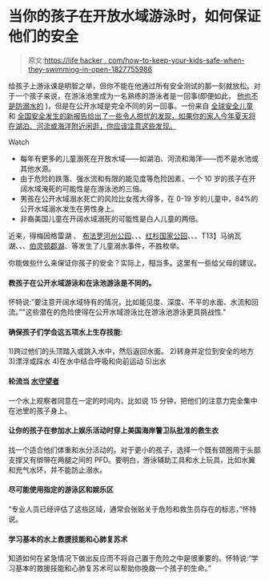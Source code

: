 # 当你的孩子在开放水域游泳时，如何保证他们的安全

> 原文:[https://life hacker . com/how-to-keep-your-kids-safe-when-they-swimming-in-open-1827755986](https://lifehacker.com/how-to-keep-your-kids-safe-when-theyre-swimming-in-open-1827755986)

给孩子上游泳课是明智之举，但你不能在他通过所有安全测试的那一刻就放松。对于一个孩子来说，在游泳池里成为一名熟练的游泳者是一回事(即便如此， [他也不是防溺水的](https://offspring.lifehacker.com/swimming-lessons-can-t-drown-proof-your-toddler-1796262192) )，但是在公开水域是完全不同的另一回事。一份来自 [全球安全儿童](https://na01.safelinks.protection.outlook.com/?url=http%3A%2F%2Fwww.safekids.org&data=02%7C01%7CAllie.Wagner%40edelman.com%7C725a4b3f4b334813bd5808d5bb390755%7Cb824bfb3918e43c2bb1cdcc1ba40a82b%7C0%7C0%7C636620775967328374&sdata=9oVt3b71rBCGD4LcyR7rQCw62t6tk%2FYZGLHAOXmcZ8g%3D&reserved=0) 和 [全国安全发生的新报告给出了一些令人担忧的发现，如果你的家人今年夏天将在湖泊、河流或海洋附近闲逛，你应该注意这些发现。](https://na01.safelinks.protection.outlook.com/?url=http%3A%2F%2Fwww.makesafehappen.com&data=02%7C01%7CAllie.Wagner%40edelman.com%7C725a4b3f4b334813bd5808d5bb390755%7Cb824bfb3918e43c2bb1cdcc1ba40a82b%7C0%7C0%7C636620775967328374&sdata=TCWH0IIKs1VTRfzy%2BETW02sxIVY9rQ8j%2Fwzi2lVBGIk%3D&reserved=0) 

Watch

*   每年有更多的儿童溺死在开放水域——如湖泊、河流和海洋——而不是水池或其他水源。
*   由于危险的跌落、强水流和有限的能见度等危险因素，一个 10 岁的孩子在开阔水域淹死的可能性是在游泳池的三倍。
*   男孩在公开水域溺水死亡的风险比女孩大得多，在 0-19 岁的儿童中，84%的公开水域溺水发生在男性身上。
*   非裔美国儿童在开阔水域溺死的可能性是白人儿童的两倍。

近来，得梅因格雷湖 、 [布法罗河州公园](http://www.pineandlakes.com/news/accidents/4466507-witnesses-say-circumstances-response-childs-drowning-questionable-buffalo)、、、[红杉国家公园](http://abc7news.com/socal-man-drowns-trying-to-save-boy-from-raging-river/3652579/)、、、T13】马纳瓦湖、、、[伯灵顿郡湖](https://www.nbcphiladelphia.com/news/local/Kid-Missing-After-Falling-Into-Burlington-County-Lake-While-Fishing-With-Friends-482337351.html)、等发生了儿童溺水事件，不胜枚举。

你能做些什么来保证你孩子的安全？实际上，相当多。这里有一些给父母的建议。

#### **教孩子在公开水域游泳和在泳池游泳是不同的**。

怀特说:“要注意开阔水域特有的情况，比如能见度、深度、不平的水面、水流和回流。”"这些潜在的危险使得在公开水域游泳比在游泳池游泳更具挑战性."

#### **确保孩子们学会这五项水上生存技能:**

1)跨过他们的头顶踏入或跳入水中，然后返回水面。
2)转身并定位到安全的地方
3)漂浮或踩水
4)在水中结合呼吸和向前运动
5)出水

#### **轮流当** [**水守望者**](https://offspring.lifehacker.com/take-turns-being-the-water-watcher-at-kid-pool-parties-1826871117)

一个水上观察者同意在一定的时间内，比如说 15 分钟，把他们的注意力完全集中在池里的孩子身上。

#### **让你的孩子在参加水上娱乐活动时穿上美国海岸警卫队批准的救生衣**

找一个适合他们体重和水分活动的。对于更小的孩子，选择一个既有颈圈用于头部支撑又有绑带在两腿之间的 PFD。要明白，游泳辅助工具和水上玩具，比如水翼和充气水环，并不能防止溺水。

#### **尽可能使用指定的游泳区和娱乐区**

“专业人员已经评估了这些区域，通常会张贴关于危险和救生员存在的标志，”怀特说。

#### **学习基本的水上救援技能和心肺复苏术**

知道如何在紧急情况下做出反应而不将自己置于危险之中是很重要的。怀特说:“学习基本的救援技能和心肺复苏术可以帮助你挽救一个孩子的生命。”
